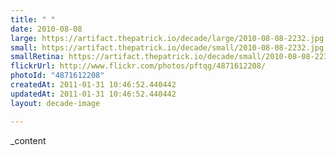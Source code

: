 ```yaml
---
title: " "
date: 2010-08-08
large: https://artifact.thepatrick.io/decade/large/2010-08-08-2232.jpg
small: https://artifact.thepatrick.io/decade/small/2010-08-08-2232.jpg
smallRetina: https://artifact.thepatrick.io/decade/small/2010-08-08-2232@2x.jpg
flickrUrl: http://www.flickr.com/photos/pftqg/4871612208/
photoId: "4871612208"
createdAt: 2011-01-31 10:46:52.440442
updatedAt: 2011-01-31 10:46:52.440442
layout: decade-image

---
```

_content
